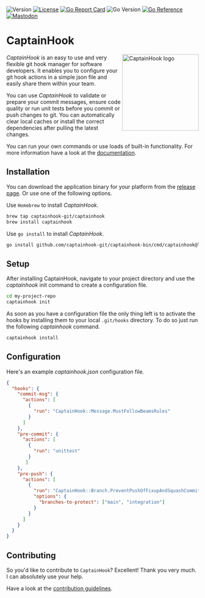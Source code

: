 ![Version](https://img.shields.io/github/v/release/captainhook-git/captainhook-bin?style=flat-square&label=version)
[![License](https://poser.pugx.org/captainhook/captainhook/license.svg?v=1)](https://packagist.org/packages/captainhook/captainhook)
[![Go Report Card](https://goreportcard.com/badge/github.com/captainhook-git/captainhook-bin?style=flat-square)](https://goreportcard.com/report/github.com/captainhook-git/captainhook-bin)
![Go Version](https://img.shields.io/badge/go%20version-%3E=1.21-61CFDD.svg?style=flat-square)
[![Go Reference](https://pkg.go.dev/badge/github.com/captainhook-git/captainhook-bin.svg?style=flat-square)](https://pkg.go.dev/github.com/captainhook-git/captainhook-bin)
[![Mastodon](https://img.shields.io/badge/Mastodon-%40captainhook-purple.svg)](https://phpc.social/@captainhook)


# CaptainHook

<img src="https://captainhook-git.github.io/captainhook-bin/gfx/ch.png" alt="CaptainHook logo" align="right" width="200"/>

*CaptainHook* is an easy to use and very flexible git hook manager for software developers.
It enables you to configure your git hook actions in a simple json file and easily share them within your team.

You can use *CaptainHook* to validate or prepare your commit messages, ensure code quality
or run unit tests before you commit or push changes to git. You can automatically clear
local caches or install the correct dependencies after pulling the latest changes.

You can run your own commands or use loads of built-in functionality.
For more information have a look at the [documentation](https://captainhook-go.github.io/captainhook/ "CaptainHook Documentation").

## Installation

You can download the application binary for your platform from the [release page](https://github.com/captainhook-git/captainhook-bin/releases/latest "Latest CaptainHook Release").
Or use one of the following options.

Use `Homebrew` to install *CaptainHook*.
```bash
brew tap captainhook-git/captainhook
brew install captainhook
```
Use `go install` to install *CaptainHook*.
```bash
go install github.com/captainhook-git/captainhook-bin/cmd/captainhook@latest
```


## Setup

After installing CaptainHook, navigate to your project directory and use the *captainhook* init command to create a configuration file.
```bash
cd my-project-repo
captainhook init
```

As soon as you have a configuration file the only thing left is to activate the hooks by installing them to
your local `.git/hooks` directory. To do so just run the following *captainhook* command.
```bash
captainhook install
```

## Configuration

Here's an example *captainhook.json* configuration file.
```json
{
  "hooks": {
    "commit-msg": {
      "actions": [
        {
          "run": "CaptainHook::Message.MustFollowBeamsRules"
        }
      ]
    },
    "pre-commit": {
      "actions": [
        {
          "run": "unittest"
        }
       ]
    },
    "pre-push": {
      "actions": [
        {
          "run": "CaptainHook::Branch.PreventPushOfFixupAndSquashCommits",
          "options": {
            "branches-to-protect": ["main", "integration"]
          }
        }
      ]
    }
  }
}
```

## Contributing

So you'd like to contribute to `CaptainHook`? Excellent! Thank you very much.
I can absolutely use your help.

Have a look at the [contribution guidelines](CONTRIBUTING.md).